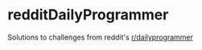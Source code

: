 # redditDailyProgrammer

Solutions to challenges from reddit's [r/dailyprogrammer](https://www.reddit.com/r/dailyprogrammer/)